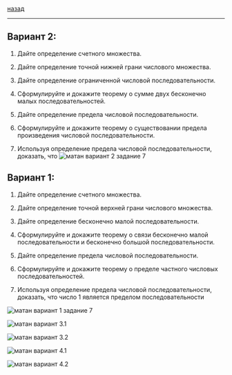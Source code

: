 [назад](../../../../README.md)
***

## Вариант 2: 
1. Дайте определение счетного множества.


2. Дайте определение точной нижней грани числового множества.


3. Дайте определение ограниченной числовой последовательности.


4. Сформулируйте и докажите теорему о сумме двух бесконечно малых
   последовательностей.


5. Дайте определение предела числовой последовательности.


6. Сформулируйте и докажите теорему о существовании предела произведения
числовой последовательности.


7. Используя определение предела числовой последовательности, доказать, что
![матан вариант 2 задание 7](../../../../images/1-sem/mathan/theory/att1/sirota/2.jpg)


## Вариант 1:
1. Дайте определение счетного множества.


2. Дайте определение точной верхней грани числового множества.


3. Дайте определение бесконечно малой последовательности.


4. Сформулируйте и докажите теорему о связи бесконечно малой последовательности
и бесконечно большой последовательности.


5. Дайте определение предела числовой последовательности.


6. Сформулируйте и докажите теорему о пределе частного числовых
последовательностей.


7. Используя определение предела числовой последовательности, доказать, что число
1 является пределом последовательности

![матан вариант 1 задание 7](../../../../images/1-sem/mathan/theory/att1/sirota/1.1.jpg)

![матан вариант 3.1](../../../../images/1-sem/mathan/theory/att1/sirota/3.1.jpg)

![матан вариант 3.2](../../../../images/1-sem/mathan/theory/att1/sirota/3.2.jpg)

![матан вариант 4.1](../../../../images/1-sem/mathan/theory/att1/sirota/4.1.jpg)

![матан вариант 4.2](../../../../images/1-sem/mathan/theory/att1/sirota/4.2.jpg)